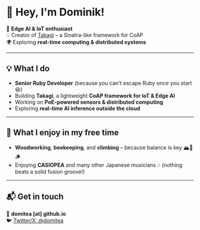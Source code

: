 # 👋 Hey, I'm Dominik!  

🚀 **Edge AI & IoT enthusiast**  
💡 Creator of [Takagi](https://github.com/domitea/takagi) – a Sinatra-like framework for CoAP  
🌍 Exploring **real-time computing & distributed systems**  

---

## 💡 What I do  

- **Senior Ruby Developer** (because you can't escape Ruby once you start 😆)  
- Building **Takagi**, a lightweight **CoAP framework for IoT & Edge AI**  
- Working on **PoE-powered sensors & distributed computing**  
- Exploring **real-time AI inference outside the cloud**  

---

## 🎌 What I enjoy in my free time  

- **Woodworking**, **beekeeping**, and **climbing** – because balance is key 🏔️🐝🪵  
- Enjoying **CASIOPEA** and many other Japanese musicians 🎶 (nothing beats a solid fusion groove!)  

---

## 📬 Get in touch  

📧 **domitea [at] github.io**  
🐦 [Twitter/X: @domitea](https://twitter.com/domitea)  
